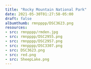```yaml
---
title: "Rocky Mountain National Park"
date: 2021-05-30T01:27:58-05:00
draft: false
albumthumb: rmnpppp/DSC3623.png
resources:
- src: rmnpppp/rmden.jpg
- src: rmnpppp/DSC2955.png
- src: rmnpppp/DSC2957.png
- src: rmnpppp/DSC3307.png
- src: DSC3623.png
- src: red.png
- src: SheepLake.png
---
```


